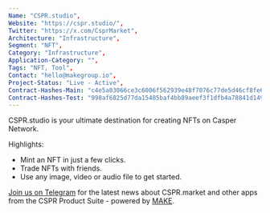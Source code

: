 ```yaml
---
Name: "CSPR.studio",
Website: "https://cspr.studio/",
Twitter: "https://x.com/CsprMarket",
Architecture: "Infrastructure",
Segment: "NFT",
Category: "Infrastructure",
Application-Category: "",
Tags: "NFT, Tool",
Contact: "hello@makegroup.io",
Project-Status: "Live - Active",
Contract-Hashes-Main: "c4e5a03066ce3c6006f562939e48f7076c77de5d46cf8fe625c41e02c5e74814",
Contract-Hashes-Test: "998af6825d77da15485baf4bb89aeef3f1dfb4a78841d149574b0be694ce4821",
---
```

<!--lang:en--> 
CSPR.studio is your ultimate destination for creating NFTs on Casper Network.

Highlights:
- Mint an NFT in just a few clicks.
- Trade NFTs with friends.
- Use any image, video or audio file to get started.
  
[Join us on Telegram](https://t.me/CSPRhub) for the latest news about CSPR.market and other apps from the CSPR Product Suite - powered by [MAKE](https://makegroup.io/).

<!--lang:es--] 
<!--lang:de--] 
<!--lang:fr--] 
<!--lang:pl--] 
<!--lang:uk--] 
[!--lang:*--> 
